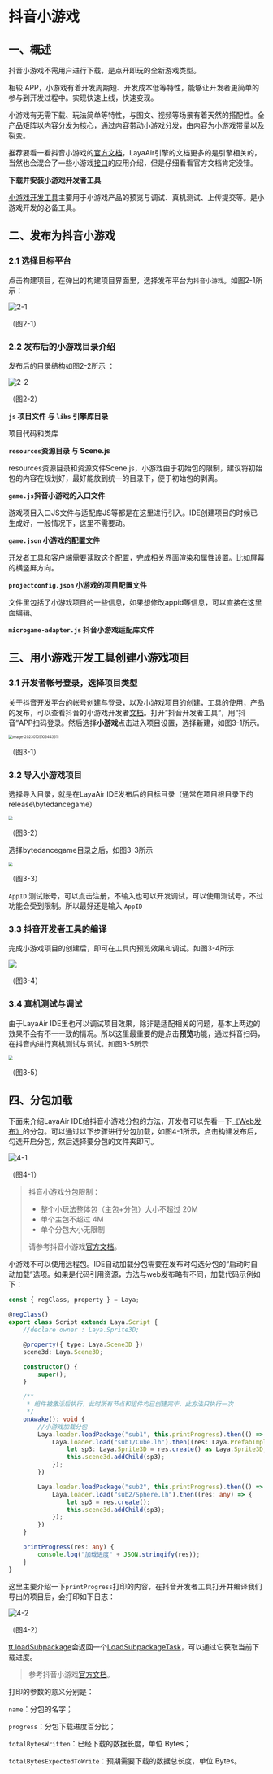 # 抖音小游戏



## 一、概述

抖音小游戏不需用户进行下载，是点开即玩的全新游戏类型。

相较 APP，小游戏有着开发周期短、开发成本低等特性，能够让开发者更简单的参与到开发过程中。实现快速上线，快速变现。

小游戏有无需下载、玩法简单等特性，与图文、视频等场景有着天然的搭配性。全产品矩阵以内容分发为核心，通过内容带动小游戏分发，由内容为小游戏带量以及裂变。

推荐要看一看抖音小游戏的[官方文档](https://developer.open-douyin.com/docs/resource/zh-CN/mini-game/guide/minigame/introduction/)，LayaAir引擎的文档更多的是引擎相关的，当然也会混合了一些小游戏[接口](https://developer.open-douyin.com/docs/resource/zh-CN/mini-game/develop/api/mini-game/bytedance-mini-game)的应用介绍，但是仔细看看官方文档肯定没错。

**下载并安装小游戏开发者工具**

[小游戏开发工具](https://developer.open-douyin.com/docs/resource/zh-CN/mini-game/develop/developer-instrument/developer-instrument-update-and-download)主要用于小游戏产品的预览与调试、真机测试、上传提交等。是小游戏开发的必备工具。



## 二、发布为抖音小游戏



### 2.1 选择目标平台

点击构建项目，在弹出的构建项目界面里，选择发布平台为`抖音小游戏`。如图2-1所示：

![2-1](img/2-1.png)

（图2-1）



### 2.2 发布后的小游戏目录介绍

发布后的目录结构如图2-2所示 ：

![2-2](img/2-2.png)

（图2-2）

**`js` 项目文件 与 `libs` 引擎库目录**

项目代码和类库

**`resources`资源目录 与 Scene.js**

resources资源目录和资源文件Scene.js，小游戏由于初始包的限制，建议将初始包的内容在规划好，最好能放到统一的目录下，便于初始包的剥离。

**`game.js`抖音小游戏的入口文件**

游戏项目入口JS文件与适配库JS等都是在这里进行引入。IDE创建项目的时候已生成好，一般情况下，这里不需要动。

**`game.json` 小游戏的配置文件**

开发者工具和客户端需要读取这个配置，完成相关界面渲染和属性设置。比如屏幕的横竖屏方向。

**`projectconfig.json` 小游戏的项目配置文件**

文件里包括了小游戏项目的一些信息，如果想修改appid等信息，可以直接在这里面编辑。

**`microgame-adapter.js` 抖音小游戏适配库文件**



## 三、用小游戏开发工具创建小游戏项目



### 3.1 开发者帐号登录，选择项目类型

关于抖音开发平台的帐号创建与登录，以及小游戏项目的创建，工具的使用，产品的发布，可以查看抖音的小游戏开发者[文档](https://developer.open-douyin.com/docs/resource/zh-CN/mini-game/guide/minigame/sign)。打开”抖音开发者工具“，用“抖音”APP扫码登录。然后选择**小游戏**点击进入项目设置，选择新建，如图3-1所示。

<img src="img/3-1.png" alt="image-20230105105443511" style="zoom:50%;" /> 

（图3-1）

### 3.2 导入小游戏项目

选择导入目录，就是在LayaAir IDE发布后的目标目录（通常在项目根目录下的release\bytedancegame）

<img src="img/3-2.png" style="zoom:50%;" /> 

（图3-2）

选择bytedancegame目录之后，如图3-3所示

<img src="img/3-3.png" style="zoom:50%;" /> 

（图3-3）

`AppID` 测试账号，可以点击注册，不输入也可以开发调试，可以使用测试号，不过功能会受到限制。所以最好还是输入 `AppID`

### 3.3 抖音开发者工具的编译

完成小游戏项目的创建后，即可在工具内预览效果和调试。如图3-4所示

![](img/3-4.png)

（图3-4）

### 3.4 真机测试与调试

由于LayaAir IDE里也可以调试项目效果，除非是适配相关的问题，基本上两边的效果不会有不一一致的情况。所以这里最重要的是点击**预览**功能，通过抖音扫码，在抖音内进行真机测试与调试。如图3-5所示

<img src="img/3-5.png" style="zoom:50%;" /> 

（图3-5）

## 四、分包加载

下面来介绍LayaAir IDE给抖音小游戏分包的方法，开发者可以先看一下[《Web发布》](../../web/readme.md)的分包。可以通过以下步骤进行分包加载，如图4-1所示，点击构建发布后，勾选开启分包，然后选择要分包的文件夹即可。

![4-1](img/4-1.png)

（图4-1）

> 抖音小游戏分包限制：
>
> - 整个小玩法整体包（主包+分包）大小不超过 20M
> - 单个主包不超过 4M
> - 单个分包大小无限制
>
> 请参考抖音小游戏[官方文档](https://developer.open-douyin.com/docs/resource/zh-CN/interaction/develop/framework/subpackages/introduction/)。

小游戏不可以使用远程包。IDE自动加载分包需要在发布时勾选分包的“启动时自动加载”选项。如果是代码引用资源，方法与web发布略有不同，加载代码示例如下：

```typescript
const { regClass, property } = Laya;

@regClass()
export class Script extends Laya.Script {
    //declare owner : Laya.Sprite3D;

    @property({ type: Laya.Scene3D })
    scene3d: Laya.Scene3D;

    constructor() {
        super();
    }

    /**
     * 组件被激活后执行，此时所有节点和组件均已创建完毕，此方法只执行一次
     */
    onAwake(): void {
        //小游戏加载分包
        Laya.loader.loadPackage("sub1", this.printProgress).then(() => {
            Laya.loader.load("sub1/Cube.lh").then((res: Laya.PrefabImpl) => {
                let sp3: Laya.Sprite3D = res.create() as Laya.Sprite3D;
                this.scene3d.addChild(sp3);
            });
        })

        Laya.loader.loadPackage("sub2", this.printProgress).then(() => {
            Laya.loader.load("sub2/Sphere.lh").then((res: any) => {
                let sp3 = res.create();
                this.scene3d.addChild(sp3);
            });
        })
    }

    printProgress(res: any) {
        console.log("加载进度" + JSON.stringify(res));
    }
}
```

这里主要介绍一下`printProgress`打印的内容，在抖音开发者工具打开并编译我们导出的项目后，会打印如下日志：

![4-2](img/4-2.png)

（图4-2）

[tt.loadSubpackage](https://developer.open-douyin.com/docs/resource/zh-CN/interaction/develop/api/loadSubpackage/tt-loadSubpackage)会返回一个[LoadSubpackageTask](https://developer.open-douyin.com/docs/resource/zh-CN/interaction/develop/api/loadSubpackage/LoadSubpackageTask)，可以通过它获取当前下载进度。

> 参考抖音小游戏[官方文档](https://developer.open-douyin.com/docs/resource/zh-CN/interaction/develop/framework/subpackages/basic)。

打印的参数的意义分别是：

`name`：分包的名字；

`progress`：分包下载进度百分比；

`totalBytesWritten`：已经下载的数据长度，单位 Bytes；

`totalBytesExpectedToWrite`：预期需要下载的数据总长度，单位 Bytes。